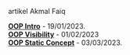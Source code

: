 artikel Akmal Faiq

**[OOP Intro](https://medium.com/@akmalranyan/php-object-oriented-programming-intro-9835172663a6)** - 19/01/2023.    
**[OOP Visibility](https://medium.com/@akmalranyan/php-oop-visibility-d2a3f50e7402)** - 01/02/2023  
**[OOP Static Concept](https://medium.com/@akmalranyan/php-oop-static-concept-5ed700da29a5)** - 03/03/2023.  
